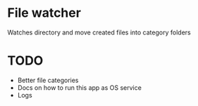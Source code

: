 # File watcher

Watches directory and move created files into category folders

# TODO
- Better file categories
- Docs on how to run this app as OS service
- Logs
